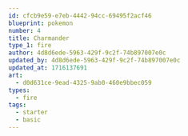 ```yaml
---
id: cfcb9e59-e7eb-4442-94cc-69495f2acf46
blueprint: pokemon
number: 4
title: Charmander
type_1: fire
author: 4d8d6ede-5963-429f-9c2f-74b897007e0c
updated_by: 4d8d6ede-5963-429f-9c2f-74b897007e0c
updated_at: 1716137691
art:
  - d0d631ce-9ead-4325-9ab0-460e9bbec059
types:
  - fire
tags:
  - starter
  - basic
---
```

